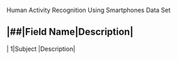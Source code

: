 Human Activity Recognition Using Smartphones Data Set

|##|Field Name|Description|
---------------------------
| 1|Subject   |Description|
